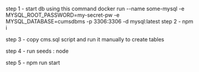 step 1 - start db using this command 
    docker run --name some-mysql -e MYSQL_ROOT_PASSWORD=my-secret-pw -e MYSQL_DATABASE=cumsdbms -p 3306:3306 -d mysql:latest
step 2 - npm i 

step 3 - copy cms.sql script and run it manually to create tables

step 4 - run seeds : node <path to seed.js files> 

step 5 - npm run start



